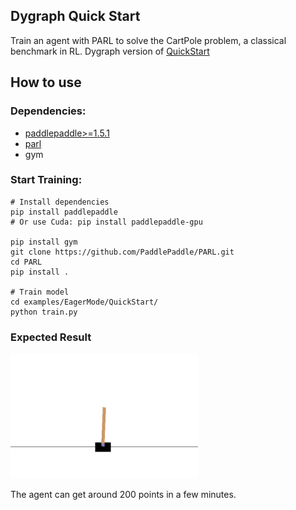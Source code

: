 ## Dygraph Quick Start
Train an agent with PARL to solve the CartPole problem, a classical benchmark in RL. Dygraph version of [QuickStart][origin]

## How to use
### Dependencies:

+ [paddlepaddle>=1.5.1](https://github.com/PaddlePaddle/Paddle)
+ [parl](https://github.com/PaddlePaddle/PARL)
+ gym

### Start Training:
```
# Install dependencies
pip install paddlepaddle  
# Or use Cuda: pip install paddlepaddle-gpu

pip install gym
git clone https://github.com/PaddlePaddle/PARL.git
cd PARL
pip install .

# Train model
cd examples/EagerMode/QuickStart/
python train.py  
```

### Expected Result
<img src="performance.gif" width = "300" height ="200" alt="result"/>

The agent can get around 200 points in a few minutes.

[origin]: https://github.com/PaddlePaddle/PARL/tree/develop/examples/QuickStart
